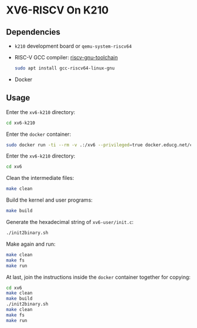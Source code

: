 # XV6-RISCV On K210

## Dependencies
- `k210` development board or `qemu-system-riscv64`
- RISC-V GCC compiler: [riscv-gnu-toolchain](https://github.com/riscv/riscv-gnu-toolchain.git)

    ```bash
    sudo apt install gcc-riscv64-linux-gnu
    ```
- Docker

## Usage

Enter the `xv6-k210` directory:

```bash
cd xv6-k210
```

Enter the `docker` container:

```bash
sudo docker run -ti --rm -v .:/xv6 --privileged=true docker.educg.net/cg/os-contest:2024p6 /bin/bash
```

Enter the `xv6-k210` directory:

```bash
cd xv6
```

Clean the intermediate files:

```bash
make clean
```

Build the kernel and user programs:

```bash
make build
```

Generate the hexadecimal string of `xv6-user/init.c`:

```bash
./init2binary.sh
```

Make again and run:

```bash
make clean
make fs
make run
```

At last, join the instructions inside the `docker` container together for copying:

```bash
cd xv6
make clean
make build
./init2binary.sh
make clean
make fs
make run
```
